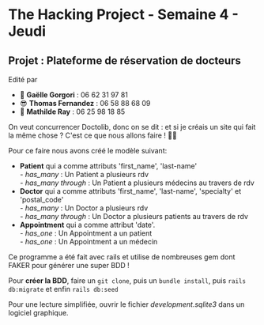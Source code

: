 <h1>The Hacking Project - Semaine 4 - Jeudi</h1>

<h2>Projet : Plateforme de réservation de docteurs</h2>

<p>Edité par 
	<ul>
		<li>🤩 <strong>Gaëlle Gorgori</strong> : 06 62 31 97 81</li>
		<li>😎 <strong>Thomas Fernandez</strong> : 06 58 88 68 09</li>
		<li>🤗 <strong>Mathilde Ray</strong> : 06 25 98 18 85</li>
		</ul></p>

<p>On veut concurrencer Doctolib, donc on se dit : et si je créais un site qui fait la même chose ? C'est ce que nous allons faire ! 👩‍⚕️</p>

<p> Pour ce faire nous avons créé le modèle suivant: 
	<ul>
		<li> <strong>Patient</strong> qui a comme attributs 'first_name', 'last-name'<br/>
			- <em>has_many</em> : Un Patient a plusieurs rdv</li>
			- <em>has_many through</em> : Un Patient a plusieurs médecins au travers de rdv</li>
		<li> <strong>Doctor</strong> qui a comme attributs 'first_name', 'last-name', 'specialty' et 'postal_code'<br/>
			- <em>has_many</em> : Un Doctor a plusieurs rdv</li>
			- <em>has_many through</em> : Un Doctor a plusieurs patients au travers de rdv</li>
		<li> <strong>Appointment</strong> qui a comme attribut 'date'.<br/>
			- <em>has_one</em> : Un Appointment a un patient</li>
			- <em>has_one</em> : Un Appointment a un médecin</li>
		</ul>
	</p>

<p>Ce programme a été fait avec rails et utilise de nombreuses gem dont FAKER pour générer une super BDD ! </p>

Pour <strong>créer la BDD</strong>, faire un `git clone`, puis un `bundle install`, puis `rails db:migrate` et enfin `rails db:seed`
<p>Pour une lecture simplifiée, ouvrir le fichier <em>development.sqlite3</em> dans un logiciel graphique.</p>
